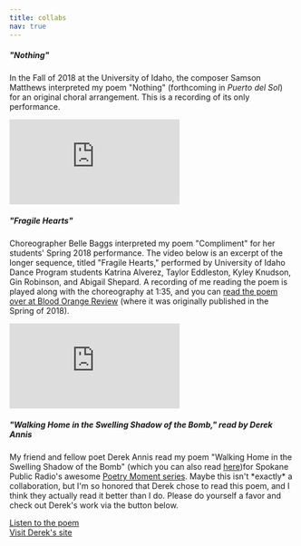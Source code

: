 ```yaml
---
title: collabs
nav: true
---
```


<div class="card text-center m-3">
    <div class="card-body">
        <h5>"Nothing"</h5>
        <p class="card-text">In the Fall of 2018 at the University of Idaho, the composer Samson Matthews interpreted my poem "Nothing" (forthcoming in <em>Puerto del Sol</em>) for an original choral arrangement. This is a recording of its only performance.</p>
        <iframe class="embed-responsive-item" src="https://www.youtube.com/embed/pPJ-cIykNOc" frameborder="0" allow="accelerometer; autoplay; encrypted-media; gyroscope; picture-in-picture" allowfullscreen></iframe>
    </div>
</div>

<div class="card text-center m-3">
    <div class="card-body">
        <h5>"Fragile Hearts"</h5>
        <p class="card-text">Choreographer Belle Baggs interpreted my poem "Compliment" for her students' Spring 2018 performance. The video below is an excerpt of the longer sequence, titled "Fragile Hearts," performed by University of Idaho Dance Program students Katrina Alverez, Taylor Eddleston, Kyley Knudson, Gin Robinson, and Abigail Shepard. A recording of me reading the poem is played along with the choreography at 1:35, and you can <a href="http://bloodorangereview.com/coreyoglesby/compliment/">read the poem over at Blood Orange Review</a> (where it was originally published in the Spring of 2018).</p>
        <iframe class="embed-responsive-item" src="https://www.youtube.com/embed/YP450BBHx-E" frameborder="0" allow="accelerometer; autoplay; encrypted-media; gyroscope; picture-in-picture" allowfullscreen></iframe>
    </div>
</div>

<div class="card text-center m-3">
    <div class="card-body">
        <h5>"Walking Home in the Swelling Shadow of the Bomb," read by Derek Annis</h5>
        <p class="card-text">My friend and fellow poet Derek Annis read my poem "Walking Home in the Swelling Shadow of the Bomb" (which you can also read <a href="{{ '/content/0-publications.html' | relative_url }}">here</a>)for Spokane Public Radio's awesome <a href="https://www.spokanepublicradio.org/programs/poetry-moment">Poetry Moment series</a>. Maybe this isn't *exactly* a collaboration, but I'm so honored that Derek chose to read this poem, and I think they actually read it better than I do. Please do yourself a favor and check out Derek's work via the button below.</p>
        
<div class="row">
    <div class="col-sm-6">
        <a href="https://www.spokanepublicradio.org/post/derek-annis-reads-walking-home-swelling-shadow-bomb-corey-oglesby" class="btn" target="_blank">Listen to the poem</a>
    </div>
    <div class="col-sm-6">
        <a href="https://derekannis.wordpress.com/" class="btn" target="_blank">Visit Derek's site</a>
    </div>
</div>

</div>